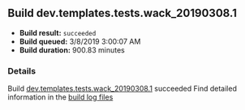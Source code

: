 ## Build dev.templates.tests.wack_20190308.1
- **Build result:** `succeeded`
- **Build queued:** 3/8/2019 3:00:07 AM
- **Build duration:** 900.83 minutes
### Details
Build [dev.templates.tests.wack_20190308.1](https://winappstudio.visualstudio.com/web/build.aspx?pcguid=a4ef43be-68ce-4195-a619-079b4d9834c2&builduri=vstfs%3a%2f%2f%2fBuild%2fBuild%2f27220) succeeded
Find detailed information in the [build log files](https://uwpctdiags.blob.core.windows.net/buildlogs/dev.templates.tests.wack_20190308.1_logs.zip)
